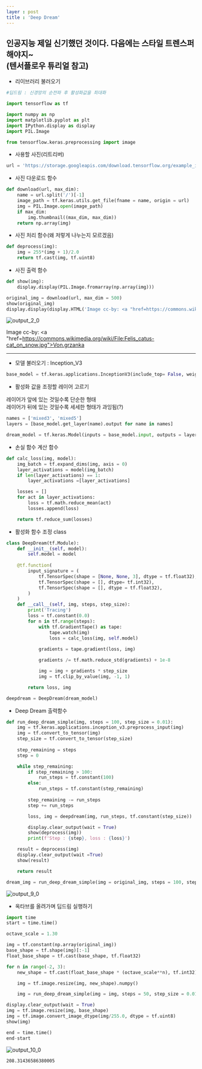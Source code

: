 ```yaml
---
layer : post
title : 'Deep Dream'
---
```


인공지능 제일 신기했던 것이다. 다음에는 스타일 트렌스퍼 해야지~<br>(텐서플로우 튜리얼 참고)
---

- 리이브러리 불러오기

```python
#딥드림 : 신경망의 순전파 후 활성화값을 최대화

import tensorflow as tf

import numpy as np
import matplotlib.pyplot as plt
import IPython.display as display
import PIL.Image

from tensorflow.keras.preprocessing import image
```

- 사용할 사진(리트리버)

```python
url = 'https://storage.googleapis.com/download.tensorflow.org/example_images/YellowLabradorLooking_new.jpg'
```

- 사진 다운로드 함수

```python
def download(url, max_dim):
    name = url.split('/')[-1]
    image_path = tf.keras.utils.get_file(fname = name, origin = url)
    img = PIL.Image.open(image_path)
    if max_dim:
        img.thumbnail((max_dim, max_dim))
    return np.array(img)
```

- 사진 처리 함수(왜 저렇게 나누는지 모르겠음)

```python
def deprocess(img):
    img = 255*(img + 1)/2.0
    return tf.cast(img, tf.uint8)
```

- 사진 출력 함수

```python
def show(img):
    display.display(PIL.Image.fromarray(np.array(img)))

original_img = download(url, max_dim = 500)
show(original_img)
display.display(display.HTML('Image cc-by: <a "href=https://commons.wikimedia.org/wiki/File:Felis_catus-cat_on_snow.jpg">Von.grzanka</a>'))
```


    
![output_2_0](https://user-images.githubusercontent.com/86095931/136023520-40d6465f-abeb-43f1-9c26-d8d1e91737d4.png)

    



Image cc-by: <a "href=https://commons.wikimedia.org/wiki/File:Felis_catus-cat_on_snow.jpg">Von.grzanka</a>


---
- 모델 불러오기 : Inception_V3

```python
base_model = tf.keras.applications.InceptionV3(include_top= False, weights = 'imagenet')
```

- 활성화 값을 조정할 레이어 고르기

레이어가 앞에 있는 것일수록 단순한 형태  
레이어가 뒤에 있는 것일수록 세세한 형태가 과잉됨(?)

```python
names = ['mixed3', 'mixed5']
layers = [base_model.get_layer(name).output for name in names]

dream_model = tf.keras.Model(inputs = base_model.input, outputs = layers)
```

- 손실 함수 계산 함수

```python
def calc_loss(img, model):
    img_batch = tf.expand_dims(img, axis = 0)
    layer_activations = model(img_batch)
    if len(layer_activations) == 1:
        layer_activations =[layer_activations]

    losses = []
    for act in layer_activations:
        loss = tf.math.reduce_mean(act)
        losses.append(loss)

    return tf.reduce_sum(losses)
```

- 활성화 함수 조정 class

```python
class DeepDream(tf.Module):
    def __init__(self, model):
        self.model = model
    
    @tf.function(
        input_signature = (
            tf.TensorSpec(shape = [None, None, 3], dtype = tf.float32),
            tf.TensorSpec(shape = [], dtype= tf.int32),
            tf.TensorSpec(shape = [], dtype = tf.float32),
        )
    )
    def __call__(self, img, steps, step_size):
        print('Tracing')
        loss = tf.constant(0.0)
        for n in tf.range(steps):
            with tf.GradientTape() as tape:
                tape.watch(img)
                loss = calc_loss(img, self.model)
            
            gradients = tape.gradient(loss, img)

            gradients /= tf.math.reduce_std(gradients) + 1e-8

            img = img + gradients * step_size
            img = tf.clip_by_value(img, -1, 1)

        return loss, img
```


```python
deepdream = DeepDream(dream_model)
```

- Deep Dream 출력함수

```python
def run_deep_dream_simple(img, steps = 100, step_size = 0.01):
    img = tf.keras.applications.inception_v3.preprocess_input(img)
    img = tf.convert_to_tensor(img)
    step_size = tf.convert_to_tensor(step_size)
    
    step_remaining = steps
    step = 0

    while step_remaining:
        if step_remaining > 100:
            run_steps = tf.constant(100)
        else:
            run_steps = tf.constant(step_remaining)
        
        step_remaining -= run_steps
        step += run_steps

        loss, img = deepdream(img, run_steps, tf.constant(step_size))

        display.clear_output(wait = True)
        show(deprocess(img))
        print(f'Step : {step}, loss : {loss}')

    result = deprocess(img)
    display.clear_output(wait =True)
    show(result)

    return result
```


```python
dream_img = run_deep_dream_simple(img = original_img, steps = 100, step_size= 0.01)
```


    
![output_9_0](https://user-images.githubusercontent.com/86095931/136024567-6e454bcb-ef4f-4687-a59e-1fa398b20916.png)

    

- 옥타브를 올려가며 딥드림 실행하기

```python
import time
start = time.time()

octave_scale = 1.30

img = tf.constant(np.array(original_img))
base_shape = tf.shape(img)[:-1]
float_base_shape = tf.cast(base_shape, tf.float32)

for n in range(-2, 3):
    new_shape = tf.cast(float_base_shape * (octave_scale**n), tf.int32)

    img = tf.image.resize(img, new_shape).numpy()

    img = run_deep_dream_simple(img = img, steps = 50, step_size = 0.01)

display.clear_output(wait = True)
img = tf.image.resize(img, base_shape)
img = tf.image.convert_image_dtype(img/255.0, dtype = tf.uint8)
show(img)

end = time.time()
end-start
```


    
![output_10_0](https://user-images.githubusercontent.com/86095931/136024691-0e8a871f-daec-4e38-a75c-e52019adc139.png)

    





    208.31436586380005




```python

```
